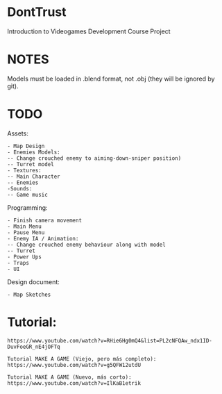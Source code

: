 # DontTrust
Introduction to Videogames Development Course Project

# NOTES

Models must be loaded in .blend format, not .obj (they will be ignored by git).

# TODO

Assets:

  	- Map Design
  	- Enemies Models:
	-- Change crouched enemy to aiming-down-sniper position)
	-- Turret model
	- Textures:
	-- Main Character
	-- Enemies
	-Sounds:
	-- Game music

Programming:

	- Finish camera movement
	- Main Menu
	- Pause Menu
	- Enemy IA / Animation:
	-- Change crouched enemy behaviour along with model
	-- Turret
	- Power Ups
	- Traps
	- UI
  
 Design document:
 
	- Map Sketches
	
# Tutorial:

	https://www.youtube.com/watch?v=RHie6Hg0mQ4&list=PL2cNFQAw_ndx1ID-DuvFoeGR_nE4jOFTq
	
	Tutorial MAKE A GAME (Viejo, pero más completo):
	https://www.youtube.com/watch?v=g5QFW12utdU
	
	Tutorial MAKE A GAME (Nuevo, más corto):
	https://www.youtube.com/watch?v=IlKaB1etrik

